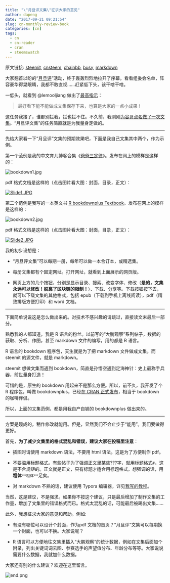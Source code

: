 ```yaml
---
title: "\"月旦评文集\"征求大家的意见"
author: dapeng
date: "2017-09-21 09:21:54"
slug: cn-monthly-review-book
categories: [cn]
tags: 
  - cn
  - cn-reader
  - cran
  - steemswatch
---
```


原文链接: [steemit](https://steemit.com/cn/@dapeng/cn-monthly-review-book), [cnsteem](https://cnsteem.com/cn/@dapeng/cn-monthly-review-book), [chainbb](https://chainbb.com/cn/@dapeng/cn-monthly-review-book), [busy](https://busy.org/cn/@dapeng/cn-monthly-review-book), [markdown](https://raw.githubusercontent.com/pzhaonet/steem_mirror/master/content/post/cn-monthly-review-book.md)

大家翘首以盼的“[月旦评](https://steemit.com/cn/@rivalhw/3pugju)”活动，终于轰轰烈烈地拉开了序幕。看看组委会名单，阵容豪华得晃眼睛，我都不敢直视……赶紧低下头，该干啥干啥。


一低头，就看到 @lemooljiang 做出了[最高指示](https://steemit.com/cn/@rivalhw/6apkrp-steemit#@lemooljiang/re-rivalhw-re-lemooljiang-re-rivalhw-6apkrp-steemit-20170916t104939604z)：


> 最好看下能不能做成文集保存下来，也算是大家的一点小成果！


这任务我接了，谁都别拦我，拦也拦不住。不久前，我刚刚[为谷哥点名做了一次文集](https://steemit.com/cn/@dapeng/6wpnvk)。“月旦评文集”的任务简直就是为我量身定做的。


---


先给大家看一下“月旦评”文集的预期效果吧，下面是我自己文集其中两个，作为示例。


第一个范例是我的中文育儿博客合集《[爸爸三定律](https://bookdown.org/baydap/papasdiary/three-laws.html)》。发布在网上的模样是这样的：


![bookdown1.jpg](https://steemitimages.com/DQmP5XxTH4GmZ4XzYirEbWGk6RvyyLi4KE2B3LvaahtC7re/bookdown1.jpg)



pdf 格式文档是这样的（点击图片看大图：封面，目录，正文）：


[![Slide1.JPG](https://steemitimages.com/DQmW8XrM5SnTcY7gbzeUigfkAzoZC7PGyTw4aLmphn4ZZLo/Slide1.JPG)](https://steemitimages.com/DQmW8XrM5SnTcY7gbzeUigfkAzoZC7PGyTw4aLmphn4ZZLo/Slide1.JPG)


第二个范例是我写的一本英文书 [R bookdownplus Textbook](https://bookdown.org/baydap/bookdownplus/)。发布在网上的模样是这样的：


![bookdown2.jpg](https://steemitimages.com/DQmNRShVSAAk78RsXR6uPiHLNNnar65ozjjnEiBy43nvKE5/bookdown2.jpg)


pdf 格式文档是这样的（点击图片看大图：封面，目录，正文）：


[![Slide2.JPG](https://steemitimages.com/DQmfX7uhByRt9ZRNUBmxKWBGyQjNycxcPw1qzddJpg1JzVX/Slide2.JPG)](https://steemitimages.com/DQmfX7uhByRt9ZRNUBmxKWBGyQjNycxcPw1qzddJpg1JzVX/Slide2.JPG)


我的初步设想是：


- “月旦评文集”可以每期一册，每年可以做一本合订本，或精选集。

- 每册文集都有个固定网址。打开网址，就看到上面展示的网页版。

- 网页上方的几个按钮，分别是显示目录、搜索、改变字体、修改（**是的，文集永远可以修改！脱离了区块链的限制！**）、下载、分享等。下载按钮按下去，就可以下载文集的其他格式，包括 epub（下载到手机上离线阅读），pdf（精致排版方便打印）和 word 文档。


---


下面简单说说这是怎么做出来的。对技术不感兴趣的请跳过，直接读文末最后一部分。


熟悉我的人都知道，我是 R 语言的粉丝。以前写的“大鹏观察”系列帖子，数据的获取、分析、作图，甚至 markdown 文件的编写，用的都是 R 语言。


R 语言的 bookdown 程序包，天生就是为了把 markdown 文件做成文集。而steemit 的源文件，就是 markdown。


steemit 想做文集而遇到 bookdown，简直是孙悟空遇到定海神针：史上最称手兵器，前世量身打造！


可惜的是，原生的 bookdown 用起来不是那么方便。所以，前不久，我开发了个 R 程序包，叫做 bookdownplus，已经[在 CRAN 正式发布](https://CRAN.R-project.org/package=bookdownplus)，相当于 bookdown 的咖啡伴侣。


所以，上面的文集范例，都是用我自产自销的 bookdownplus 做出来的。


---


方案是现成的，稍作修改就能用。但是，显然我们不会止步于“能用”。我们要做得更好。


首先，**为了减少文集里的格式混乱和错误，建议大家在投稿里注意**：


- 插图时请使用 markdown 语法，不要用 html 语法。这是为了方便制作 pdf。

- 不要滥用标题格式。有些帖子为了强调正文里某些???字，就用标题格式`#`，这是不合规矩的。正文就是正文，只有标题才适合用标题格式。想强调的话，用**粗体**`**粗体**`足矣。

- 对 markdown 不熟的话，建议使用 Typora 编辑器，详见[我写的教程](https://steemit.com/cn/@dapeng/markdown-steemit-tips-the-best-markdown-editors)。


当然，这是建议，不是强求。如果你不按这个建议，只是最后增加了制作文集的工作量，增加了文集里的错误格式而已。格式太混乱的话，可能最后被踢出文集……


此外，我想征求大家的意见和帮助。例如:


- 有没有哪位可以设计个封面，作为pdf 文档的首页？“月旦评”文集可以每期换一个封面，也可以不换。大家说呢？

-  R 语言可以方便地往文集里插入“大鹏观察”的统计数据，例如在文集后面加个附录，列出关键词词云图、参赛选手的声望值分布、年龄分布等等。大家说说需要什么数据，我就加什么数据。


大家还有别的什么建议？欢迎在这里留言。


![end.png](https://steemitimages.com/DQmb3NCyeZRFcGHDKGXW1i3K23gwFY1xwva7LqG7wpCqKCb/end.png)
